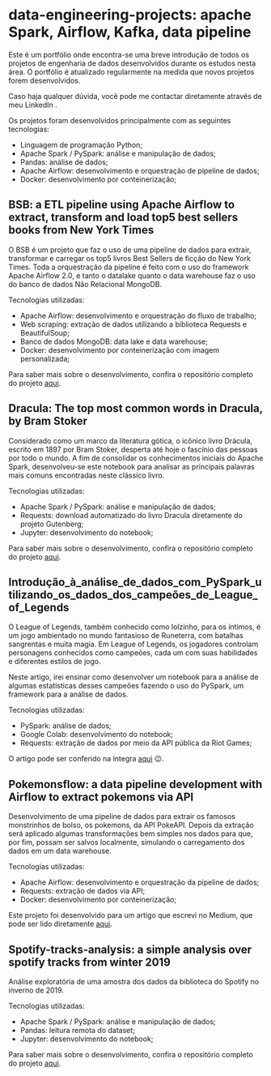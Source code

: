 # data-engineering-projects: apache Spark, Airflow, Kafka, data pipeline

Este é um portfólio onde encontra-se uma breve introdução de todos os projetos de engenharia de dados desenvolvidos durante os estudos nesta área. O portfólio é atualizado regularmente na medida que novos projetos forem desenvolvidos.

Caso haja qualquer dúvida, você pode me contactar diretamente através de meu LinkedIn [](https://br.linkedin.com/in/geazi-antunes-aa9264163).

Os projetos foram desenvolvidos principalmente com as seguintes tecnologias:

- Linguagem de programação Python;
- Apache Spark / PySpark: análise e manipulação de dados;
- Pandas: análise de dados;
- Apache Airflow: desenvolvimento e orquestração de pipeline de dados;
- Docker: desenvolvimento por conteinerização;

## BSB: a ETL pipeline using Apache Airflow to extract, transform and load top5 best sellers books from New York Times

O BSB é um projeto que faz o uso de uma pipeline de dados para extrair, transformar e carregar os top5 livros Best Sellers de ficção do New York Times. Toda a orquestração da pipeline é feito com o uso do framework Apache Airflow 2.0, e tanto o datalake quanto o data warehouse faz o uso do banco de dados Não Relacional MongoDB.

Tecnologias utilizadas:

- Apache Airflow: desenvolvimento e orquestração do fluxo de trabalho;
- Web scraping: extração de dados utilizando a biblioteca Requests e BeautifulSoup;
- Banco de dados MongoDB: data lake e data warehouse;
- Docker: desenvolvimento por conteinerização com imagem personalizada;

Para saber mais sobre o desenvolvimento, confira o repositório completo do projeto [aqui](https://github.com/geazi-anc/bsb).

## Dracula: The top most common words in Dracula, by Bram Stoker

Considerado como um marco da literatura gótica, o icônico livro Drácula, escrito em 1897 por Bram Stoker, desperta até hoje o fascínio das pessoas por todo o mundo. A fim de consolidar os conhecimentos iniciais do Apache Spark, desenvolveu-se este notebook para analisar as principais palavras mais comuns encontradas neste clássico livro.

Tecnologias utilizadas:

- Apache Spark / PySpark: análise e manipulação de dados;
- Requests: download automatizado do livro Dracula diretamente do projeto Gutenberg;
- Jupyter: desenvolvimento do notebook;

Para saber mais sobre o desenvolvimento, confira o repositório completo do projeto [aqui](https://github.com/geazi-anc/dracula).

## Introdução_à_análise_de_dados_com_PySpark_utilizando_os_dados_dos_campeões_de_League_of_Legends

O League of Legends, também conhecido como lolzinho, para os íntimos, é um jogo ambientado no mundo fantasioso de Runeterra, com batalhas sangrentas e muita magia. Em League of Legends, os jogadores controlam personagens conhecidos como campeões, cada um com suas habilidades e diferentes estilos de jogo.

Neste artigo, irei ensinar como desenvolver um notebook para a análise de algumas estatísticas desses campeões fazendo o uso do PySpark, um framework para a análise de dados.

Tecnologias utilizadas:

- PySpark: análise de dados;
- Google Colab: desenvolvimento do notebook;
- Requests: extração de dados por meio da API pública da Riot Games;

O artigo pode ser conferido na íntegra [aqui](https://dev.to/geazi_anc/introducao-a-analise-de-dados-com-pyspark-utilizando-os-dados-dos-campeoes-de-league-of-legends-5cj9) 😉.

## Pokemonsflow: a data pipeline development with Airflow to extract pokemons via API

Desenvolvimento de uma pipeline de dados para extrair os famosos monstrinhos de bolso, os pokemons, da API PokeAPI. Depois da extração será aplicado algumas transformações bem simples nos dados para que, por fim, possam ser salvos localmente, simulando o carregamento dos dados em um data warehouse.

Tecnologias utilizadas:

- Apache Airflow: desenvolvimento e orquestração da pipeline de dados;
- Requests: extração de dados via API;
- Docker: desenvolvimento por conteinerização;

Este projeto foi desenvolvido para um artigo que escrevi no Medium, que pode ser lido diretamente [aqui](https://medium.com/@geazi.anc/pokemons-flow-desenvolvendo-uma-pipeline-de-dados-com-apache-airflow-para-extra%C3%A7%C3%A3o-de-pokemons-via-4fc982978527).

## Spotify-tracks-analysis: a simple analysis over spotify tracks from winter 2019

Análise exploratória de uma amostra dos dados da biblioteca do Spotify no inverno de 2019.

Tecnologias utilizadas:

- Apache Spark / PySpark: análise e manipulação de dados;
- Pandas: leitura remota do dataset;
- Jupyter: desenvolvimento do notebook;

Para saber mais sobre o desenvolvimento, confira o repositório completo do projeto [aqui](https://github.com/geazi-anc/spotify-tracks-analysis).
